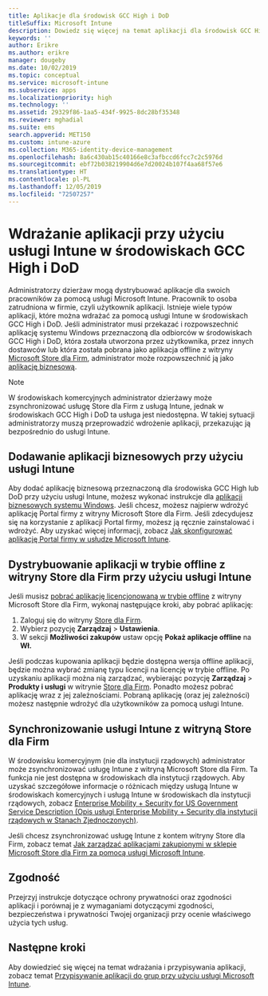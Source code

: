 ```yaml
---
title: Aplikacje dla środowisk GCC High i DoD
titleSuffix: Microsoft Intune
description: Dowiedz się więcej na temat aplikacji dla środowisk GCC High i DoD korzystających z usługi Microsoft Intune.
keywords: ''
author: Erikre
ms.author: erikre
manager: dougeby
ms.date: 10/02/2019
ms.topic: conceptual
ms.service: microsoft-intune
ms.subservice: apps
ms.localizationpriority: high
ms.technology: ''
ms.assetid: 29329f86-1aa5-434f-9925-8dc28bf35348
ms.reviewer: mghadial
ms.suite: ems
search.appverid: MET150
ms.custom: intune-azure
ms.collection: M365-identity-device-management
ms.openlocfilehash: 8a6c430ab15c40166e8c3afbccd6fcc7c2c5976d
ms.sourcegitcommit: ebf72b038219904d6e7d20024b107f4aa68f57e6
ms.translationtype: HT
ms.contentlocale: pl-PL
ms.lasthandoff: 12/05/2019
ms.locfileid: "72507257"
---
```

# <a name="deploying-apps-using-intune-on-the-gcc-high-and-dod-environments"></a>Wdrażanie aplikacji przy użyciu usługi Intune w środowiskach GCC High i DoD 

Administratorzy dzierżaw mogą dystrybuować aplikacje dla swoich pracowników za pomocą usługi Microsoft Intune. Pracownik to osoba zatrudniona w firmie, czyli użytkownik aplikacji. Istnieje wiele typów aplikacji, które można wdrażać za pomocą usługi Intune w środowiskach GCC High i DoD. Jeśli administrator musi przekazać i rozpowszechnić aplikację systemu Windows przeznaczoną dla odbiorców w środowiskach GCC High i DoD, która została utworzona przez użytkownika, przez innych dostawców lub która została pobrana jako aplikacja offline z witryny [Microsoft Store dla Firm](https://businessstore.microsoft.com/store), administrator może rozpowszechnić ją jako [aplikację biznesową](apps-add.md#app-types-in-microsoft-intune).  

> [!NOTE]
> W środowiskach komercyjnych administrator dzierżawy może zsynchronizować usługę Store dla Firm z usługą Intune, jednak w środowiskach GCC High i DoD ta usługa jest niedostępna. W takiej sytuacji administratorzy muszą przeprowadzić wdrożenie aplikacji, przekazując ją bezpośrednio do usługi Intune.  

## <a name="add-line-of-business-apps-using-intune"></a>Dodawanie aplikacji biznesowych przy użyciu usługi Intune 

Aby dodać aplikację biznesową przeznaczoną dla środowiska GCC High lub DoD przy użyciu usługi Intune, możesz wykonać instrukcje dla [aplikacji biznesowych systemu Windows](lob-apps-windows.md). Jeśli chcesz, możesz najpierw wdrożyć aplikację Portal firmy z witryny Microsoft Store dla Firm. Jeśli zdecydujesz się na korzystanie z aplikacji Portal firmy, możesz ją ręcznie zainstalować i wdrożyć. Aby uzyskać więcej informacji, zobacz [Jak skonfigurować aplikację Portal firmy w usłudze Microsoft Intune](company-portal-app.md). 

## <a name="distribute-offline-apps-from-the-store-for-business-using-intune"></a>Dystrybuowanie aplikacji w trybie offline z witryny Store dla Firm przy użyciu usługi Intune  

Jeśli musisz [pobrać aplikację licencjonowaną w trybie offline](https://docs.microsoft.com/microsoft-store/distribute-offline-apps#download-an-offline-licensed-app) z witryny Microsoft Store dla Firm, wykonaj następujące kroki, aby pobrać aplikację: 

1. Zaloguj się do witryny [Store dla Firm](https://businessstore.microsoft.com/).
2. Wybierz pozycję **Zarządzaj** > **Ustawienia**.
3. W sekcji **Możliwości zakupów** ustaw opcję **Pokaż aplikacje offline** na **Wł.**

Jeśli podczas kupowania aplikacji będzie dostępna wersja offline aplikacji, będzie można wybrać zmianę typu licencji na licencję w trybie offline. Po uzyskaniu aplikacji można nią zarządzać, wybierając pozycję **Zarządzaj** > **Produkty i usługi** w witrynie [Store dla Firm](https://businessstore.microsoft.com/). Ponadto możesz pobrać aplikację wraz z jej zależnościami. Pobraną aplikację (oraz jej zależności) możesz następnie wdrożyć dla użytkowników za pomocą usługi Intune.  

## <a name="syncing-intune-to-the-store-for-business"></a>Synchronizowanie usługi Intune z witryną Store dla Firm 

W środowisku komercyjnym (nie dla instytucji rządowych) administrator może zsynchronizować usługę Intune z witryną Microsoft Store dla Firm. Ta funkcja nie jest dostępna w środowiskach dla instytucji rządowych. Aby uzyskać szczegółowe informacje o różnicach między usługą Intune w środowiskach komercyjnych i usługą Intune w środowiskach dla instytucji rządowych, zobacz [Enterprise Mobility + Security for US Government Service Description (Opis usługi Enterprise Mobility + Security dla instytucji rządowych w Stanach Zjednoczonych)](https://docs.microsoft.com/enterprise-mobility-security/solutions/ems-govt-service-description).  

Jeśli chcesz zsynchronizować usługę Intune z kontem witryny Store dla Firm, zobacz temat [Jak zarządzać aplikacjami zakupionymi w sklepie Microsoft Store dla Firm za pomocą usługi Microsoft Intune](windows-store-for-business.md).  

## <a name="compliance"></a>Zgodność 

Przejrzyj instrukcje dotyczące ochrony prywatności oraz zgodności aplikacji i porównaj je z wymaganiami dotyczącymi zgodności, bezpieczeństwa i prywatności Twojej organizacji przy ocenie właściwego użycia tych usług.   

## <a name="next-steps"></a>Następne kroki

Aby dowiedzieć się więcej na temat wdrażania i przypisywania aplikacji, zobacz temat [Przypisywanie aplikacji do grup przy użyciu usługi Microsoft Intune](apps-deploy.md).

 
